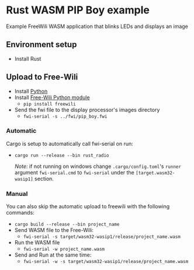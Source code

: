 # Rust WASM PIP Boy example

Example FreeWili WASM application that blinks LEDs and displays an image

## Environment setup

- Install Rust

## Upload to Free-Wili
- Install [Python](https://www.python.org/)
- Install [Free-Wili Python module](https://pypi.org/project/freewili/)
  - `pip install freewili`
- Send the fwi file to the display processor's images directory
  - `fwi-serial -s ../fwi/pip_boy.fwi`

### Automatic

Cargo is setup to automatically call fwi-serial on run:
- `cargo run --release --bin rust_radio`

  *Note:* if not running on windows change `.cargo/config.toml`'s `runner` argument `fwi-serial.cmd` to `fwi-serial` under the `[target.wasm32-wasip1]` section.
### Manual

You can also skip the automatic upload to freewili with the following commands:

- `cargo build --release --bin project_name`
- Send WASM file to the Free-Wili:
  - `fwi-serial -s target/wasm32-wasip1/release/project_name.wasm`
- Run the WASM file
  - `fwi-serial -w project_name.wasm`
- Send and Run at the same time:
  - `fwi-serial -w -s target/wasm32-wasip1/release/project_name.wasm`